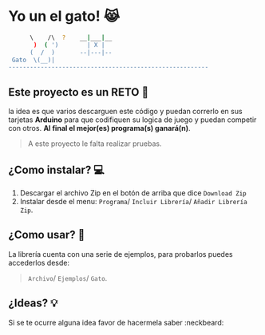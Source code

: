 Yo un el gato! :joy_cat:
============================================================================================

```sh
      \    /\  ?    __|___|__
       )  ( ')        | X |
      (  /  )       --|---|--
 Gato  \(__)| 
--------------------------------------------------------
```

## Este proyecto es un RETO :punch:

la idea es que varios descarguen este código y puedan correrlo en sus tarjetas **Arduino** para que codifiquen su logica de juego y puedan competir con otros. **Al final el mejor(es) programa(s) ganará(n)**.

> A este proyecto le falta realizar pruebas.


## ¿Como instalar? :computer:

 1. Descargar el archivo Zip en el botón de arriba que dice `Download Zip`
 2. Instalar desde el menu: `Programa`/ `Incluir Librería`/ `Añadir Librería Zip`.


## ¿Como usar? :game_die:
La librería cuenta con una serie de ejemplos, para probarlos puedes accederlos desde:

> `Archivo`/ `Ejemplos`/ `Gato`.

## ¿Ideas? :bulb:


Si se te ocurre alguna idea favor de hacermela saber :neckbeard:
